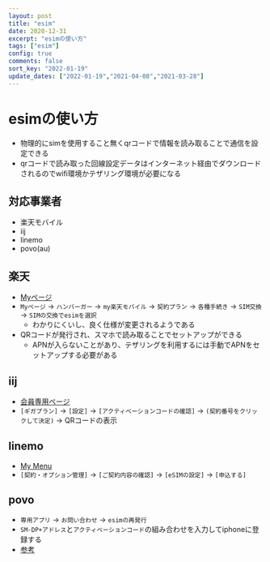 ```yaml
---
layout: post
title: "esim"
date: 2020-12-31
excerpt: "esimの使い方"
tags: ["esim"]
config: true
comments: false
sort_key: "2022-01-19"
update_dates: ["2022-01-19","2021-04-08","2021-03-28"]
---
```


# esimの使い方
 - 物理的にsimを使用すること無くqrコードで情報を読み取ることで通信を設定できる
 - qrコードで読み取った回線設定データはインターネット経由でダウンロードされるのでwifi環境かテザリング環境が必要になる

## 対応事業者
 - 楽天モバイル
 - iij
 - linemo
 - povo(au)

## 楽天
 - [Myページ](https://portal.mobile.rakuten.co.jp/ja/dashboard#plans)
 - `Myページ` -> `ハンバーガー` -> `my楽天モバイル` -> `契約プラン` -> `各種手続き` -> `SIM交換` -> `SIMの交換でesimを選択`
   - わかりにくいし、良く仕様が変更されるようである
 - QRコードが発行され、スマホで読み取ることでセットアップができる
   - APNが入らないことがあり、テザリングを利用するには手動でAPNをセットアップする必要がある

## iij
 - [会員専用ページ](https://www.iijmio.jp/member/)
 - `[ギガプラン]` -> `[設定]` -> `[アクティベーションコードの確認]` -> `(契約番号をクリックして決定)` -> QRコードの表示

## linemo 
 - [My Menu](https://care.linemo.jp/luc/d/top)
 - `[契約・オプション管理]` -> `[ご契約内容の確認]` -> `[eSIMの設定]` -> `[申込する]`

## povo
 - `専用アプリ` -> `お問い合わせ` -> `esimの再発行`
 - `SM-DP+アドレス`と`アクティベーションコード`の組み合わせを入力してiphoneに登録する
 - [参考](https://pcningen.com/phone/povo-esim/)
